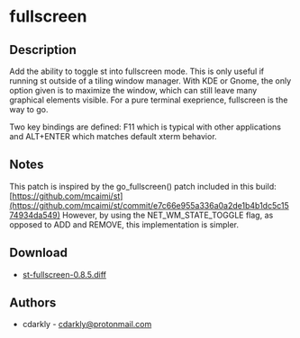 fullscreen
==========

Description
-----------
Add the ability to toggle st into fullscreen mode. This is only useful if running st outside of a tiling window manager. With KDE or Gnome, the only option given is to maximize the window, which can still leave many graphical elements visible. For a pure terminal exeprience, fullscreen is the way to go.

Two key bindings are defined: F11 which is typical with other applications and ALT+ENTER which matches default xterm behavior.

Notes
-----
This patch is inspired by the go_fullscreen() patch included in this build: [https://github.com/mcaimi/st](https://github.com/mcaimi/st/commit/e7c66e955a336a0a2de1b4b1dc5c1574934da549)
However, by using the NET_WM_STATE_TOGGLE flag, as opposed to ADD and REMOVE, this implementation is simpler.

Download
--------
* [st-fullscreen-0.8.5.diff](st-fullscreen-0.8.5.diff)

Authors
-------
* cdarkly - <cdarkly@protonmail.com>
